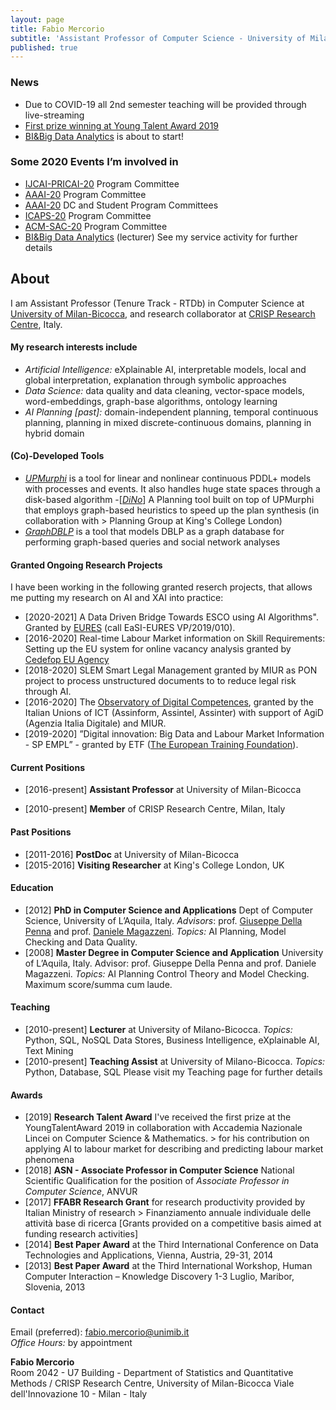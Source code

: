 ```yaml
---
layout: page
title: Fabio Mercorio
subtitle: 'Assistant Professor of Computer Science - University of Milano-Bicocca, Italy'
published: true
---
```


### News
- Due to COVID-19 all 2nd semester teaching will be provided through live-streaming
- [First prize winning at Young Talent Award 2019](https://www.unimib.it/news/premio-giovani-talenti-ecco-vincitori-delledizione-2019)
- [BI&Big Data Analytics](http://www.bimasterbicocca.it/) is about to start!

### Some 2020 Events I’m involved in
- [IJCAI-PRICAI-20](https://ijcai20.org/) Program Committee
- [AAAI-20](https://aaai.org/Conferences/AAAI-20/) Program Committee
- [AAAI-20](https://aaai.org/Conferences/AAAI-20/) DC and Student Program Committees
- [ICAPS-20](https://icaps20.icaps-conference.org/) Program Committee
- [ACM-SAC-20](https://www.sigapp.org/sac/sac2020/)  Program Committee
- [BI&Big Data Analytics](http://www.bimasterbicocca.it/) (lecturer)
See my service activity for further details

## About
I am Assistant Professor (Tenure Track - RTDb) in Computer Science at [University of Milan-Bicocca](https://www.unimib.it/), and research collaborator at [CRISP Research Centre](https://www.crisp-org.it/), Italy.

#### My research interests include
- *Artificial Intelligence:* eXplainable AI, interpretable models, local and global interpretation, explanation through symbolic approaches
- *Data Science:* data quality and data cleaning, vector-space models, word-embeddings, graph-base algorithms, ontology learning 
- *AI Planning [past]:* domain-independent planning, temporal continuous planning, planning in mixed discrete-continuous domains, planning in hybrid domain

#### (Co)-Developed Tools
- [*UPMurphi*](https://github.com/fabiomercorio/UPMurphi) is a tool for  linear and nonlinear continuous PDDL+ models with processes and events. It also handles huge state spaces through a disk-based algorithm
-[[*DiNo*](https://github.com/KCL-Planning/DiNo)] A Planning tool built on top of UPMurphi that employs graph-based heuristics to speed up the plan synthesis (in collaboration with > Planning Group at King's College London)
- [*GraphDBLP*](https://github.com/fabiomercorio/GraphDBLP) is a tool that models DBLP as a graph database for performing graph-based queries and social network analyses

#### Granted Ongoing Research Projects
I have been working in the following granted reserch projects, that allows me putting my research on AI and XAI into practice:
- [2020-2021] A Data Driven Bridge Towards ESCO using AI Algorithms". Granted by [EURES](https://ec.europa.eu/eures/public/it/homepage) (call EaSI-EURES VP/2019/010).
- [2016-2020] Real-time Labour Market information on Skill Requirements: Setting up the EU system for online vacancy analysis granted by [Cedefop EU Agency](https://www.cedefop.europa.eu/it/about-cedefop/public-procurement/real-time-labour-market-information-skill-requirements-setting-eu)
- [2018-2020] SLEM Smart Legal Management granted by MIUR as PON project to process unstructured documents to to reduce legal risk through AI.
- [2016-2020] The [Observatory of Digital Competences](http://competenzedigitali.org/), granted by  the Italian Unions of ICT  (Assinform, Assintel, Assinter) with support of AgiD (Agenzia Italia Digitale) and MIUR. 
- [2019-2020] ”Digital  innovation:   Big  Data  and  Labour  Market  Information  -  SP  EMPL”  -  granted by ETF ([The European  Training  Foundation](https://www.etf.europa.eu/)). 


#### Current Positions
- [2016-present] **Assistant Professor**  at University of Milan-Bicocca
+ [2010-present] **Member** of  CRISP Research Centre, Milan, Italy

####  Past Positions
- [2011-2016] **PostDoc** at University of Milan-Bicocca
- [2015-2016] **Visiting Researcher** at King's College London, UK

####  Education
- [2012] **PhD in Computer Science and Applications** Dept of Computer Science, University of L’Aquila, Italy. *Advisors*: prof. [Giuseppe Della Penna](http://people.disim.univaq.it/dellapenna/content.php) and prof. [Daniele Magazzeni](https://nms.kcl.ac.uk/daniele.magazzeni/). *Topics:* AI Planning, Model Checking and Data Quality.
- [2008] **Master Degree in Computer Science and Application** University of L’Aquila, Italy. Advisor: prof. Giuseppe Della Penna and prof. Daniele Magazzeni. *Topics:* AI Planning Control Theory and Model Checking. Maximum score/summa cum laude.

#### Teaching
- [2010-present] **Lecturer** at University of Milano-Bicocca. *Topics:* Python, SQL, NoSQL Data Stores, Business Intelligence, eXplainable AI, Text Mining
- [2010-present] **Teaching Assist** at University of Milano-Bicocca. *Topics:* Python, Database, SQL
Please visit my Teaching page for further details

#### Awards
- [2019]  **Research Talent Award** I've received the first prize at the YoungTalentAward 2019 in collaboration with Accademia Nazionale Lincei on Computer Science & Mathematics. > for his contribution on applying AI to labour market for describing and predicting labour market phenomena
- [2018]  **ASN - Associate Professor in Computer Science** National Scientific Qualification for the position of *Associate Professor in Computer Science*, ANVUR
- [2017]  **FFABR Research Grant** for research productivity provided by Italian Ministry of research > Finanziamento annuale individuale delle attività base di ricerca [Grants provided on a competitive basis aimed at funding research activities]
- [2014] **Best Paper Award** at the Third International Conference on Data Technologies and Applications, Vienna, Austria, 29-31, 2014
- [2013] **Best Paper Award** at the Third International Workshop, Human Computer Interaction – Knowledge Discovery 1-3 Luglio, Maribor, Slovenia, 2013



#### Contact
Email (preferred): [fabio.mercorio@unimib.it](mailto:fabio.mercorio@unimib.it)  
*Office Hours:* by appointment

**Fabio Mercorio**  
Room 2042 - U7 Building - Department of Statistics and Quantitative Methods / CRISP Research Centre, University of Milan-Bicocca
Viale dell'Innovazione 10 - Milan - Italy
